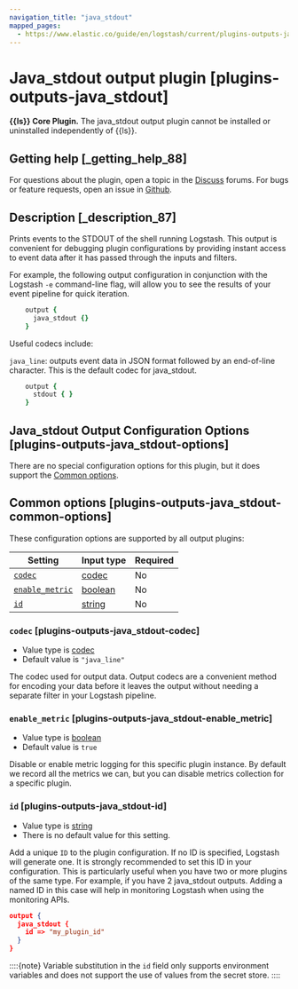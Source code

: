 ```yaml
---
navigation_title: "java_stdout"
mapped_pages:
  - https://www.elastic.co/guide/en/logstash/current/plugins-outputs-java_stdout.html
---
```


# Java_stdout output plugin [plugins-outputs-java_stdout]


**{{ls}} Core Plugin.** The java_stdout output plugin cannot be installed or uninstalled independently of {{ls}}.

## Getting help [_getting_help_88]

For questions about the plugin, open a topic in the [Discuss](http://discuss.elastic.co) forums. For bugs or feature requests, open an issue in [Github](https://github.com/logstash).


## Description [_description_87]

Prints events to the STDOUT of the shell running Logstash. This output is convenient for debugging plugin configurations by providing instant access to event data after it has passed through the inputs and filters.

For example, the following output configuration in conjunction with the Logstash `-e` command-line flag, will allow you to see the results of your event pipeline for quick iteration.

```ruby
    output {
      java_stdout {}
    }
```

Useful codecs include:

`java_line`: outputs event data in JSON format followed by an end-of-line character. This is the default codec for java_stdout.

```ruby
    output {
      stdout { }
    }
```


## Java_stdout Output Configuration Options [plugins-outputs-java_stdout-options]

There are no special configuration options for this plugin, but it does support the [Common options](plugins-outputs-java_stdout.md#plugins-outputs-java_stdout-common-options).


## Common options [plugins-outputs-java_stdout-common-options]

These configuration options are supported by all output plugins:

| Setting | Input type | Required |
| --- | --- | --- |
| [`codec`](plugins-outputs-java_stdout.md#plugins-outputs-java_stdout-codec) | [codec](logstash://reference/configuration-file-structure.md#codec) | No |
| [`enable_metric`](plugins-outputs-java_stdout.md#plugins-outputs-java_stdout-enable_metric) | [boolean](logstash://reference/configuration-file-structure.md#boolean) | No |
| [`id`](plugins-outputs-java_stdout.md#plugins-outputs-java_stdout-id) | [string](logstash://reference/configuration-file-structure.md#string) | No |

### `codec` [plugins-outputs-java_stdout-codec]

* Value type is [codec](logstash://reference/configuration-file-structure.md#codec)
* Default value is `"java_line"`

The codec used for output data. Output codecs are a convenient method for encoding your data before it leaves the output without needing a separate filter in your Logstash pipeline.


### `enable_metric` [plugins-outputs-java_stdout-enable_metric]

* Value type is [boolean](logstash://reference/configuration-file-structure.md#boolean)
* Default value is `true`

Disable or enable metric logging for this specific plugin instance. By default we record all the metrics we can, but you can disable metrics collection for a specific plugin.


### `id` [plugins-outputs-java_stdout-id]

* Value type is [string](logstash://reference/configuration-file-structure.md#string)
* There is no default value for this setting.

Add a unique `ID` to the plugin configuration. If no ID is specified, Logstash will generate one. It is strongly recommended to set this ID in your configuration. This is particularly useful when you have two or more plugins of the same type. For example, if you have 2 java_stdout outputs. Adding a named ID in this case will help in monitoring Logstash when using the monitoring APIs.

```json
output {
  java_stdout {
    id => "my_plugin_id"
  }
}
```

::::{note} 
Variable substitution in the `id` field only supports environment variables and does not support the use of values from the secret store.
::::




